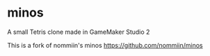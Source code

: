 # minos
A small Tetris clone made in GameMaker Studio 2

This is a fork of nommiin's minos https://github.com/nommiin/minos